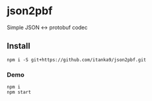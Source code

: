 # json2pbf

Simple JSON <-> protobuf codec

## Install 

```
npm i -S git+https://github.com/itanka9/json2pbf.git
```

### Demo

```
npm i 
npm start
```
